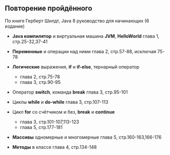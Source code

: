 ## Повторение пройдённого

По книге Герберт Шилдт, Java 8 руководство для начинающих (6 издание)

- **Java компилятор** и виртуальная машина **JVM**, **HelloWorld**
  глава 1, стр.25-32,37-41

- **Переменные** и операции над ними
  глава 2, стр.57-88, исключая 75-78

- **Логические** выражения, **if** и **if-else**, тернарный оператор
  - глава 2, стр.75-78
  - глава 3, стр.90-95

- Оператор **switch**, команда **break**
  глава 3, стр.95-101

- Циклы **while** и **do-while**
  глава 3, стр.107-113

- Цикл **for** со счётчиком и без, **break** и **continue**
  - глава 3, стр.101-107,113-123
  - глава 5, стр.177-181

- **Массивы** одномерные и многомерные
  глава 5, стр.160-163,166-176

- **Методы** в классе
  глава 4, стр.134-148